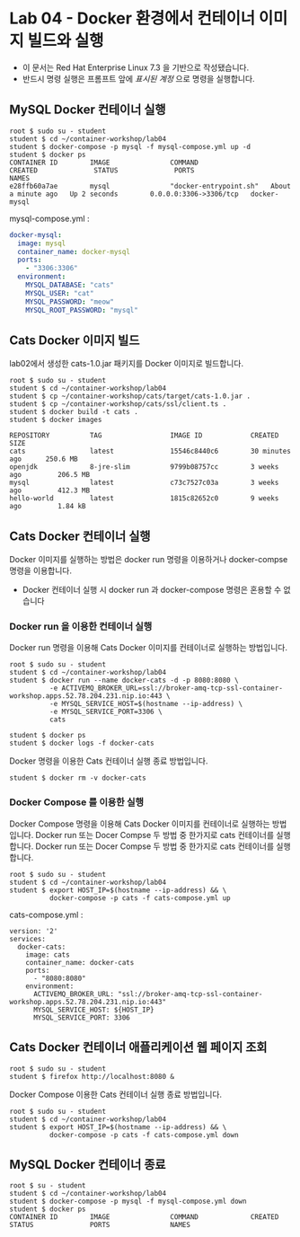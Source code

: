 Lab 04 - Docker 환경에서 컨테이너 이미지 빌드와 실행
===

* 이 문서는 Red Hat Enterprise Linux 7.3 을 기반으로 작성됐습니다.
* 반드시 명령 실행은 프롬프트 앞에 *표시된 계정* 으로 명령을 실행합니다.  


## MySQL Docker 컨테이너 실행

```
root $ sudo su - student
student $ cd ~/container-workshop/lab04
student $ docker-compose -p mysql -f mysql-compose.yml up -d
student $ docker ps
CONTAINER ID        IMAGE               COMMAND                  CREATED              STATUS              PORTS                    NAMES
e28ffb60a7ae        mysql               "docker-entrypoint.sh"   About a minute ago   Up 2 seconds        0.0.0.0:3306->3306/tcp   docker-mysql
```
mysql-compose.yml : 
```yaml
docker-mysql:
  image: mysql
  container_name: docker-mysql
  ports:
    - "3306:3306"
  environment:
    MYSQL_DATABASE: "cats"
    MYSQL_USER: "cat"
    MYSQL_PASSWORD: "meow"
    MYSQL_ROOT_PASSWORD: "mysql"
```

 
## Cats Docker 이미지 빌드

lab02에서 생성한 cats-1.0.jar 패키지를 Docker 이미지로 빌드합니다.

```
root $ sudo su - student
student $ cd ~/container-workshop/lab04
student $ cp ~/container-workshop/cats/target/cats-1.0.jar .
student $ cp ~/container-workshop/cats/ssl/client.ts .
student $ docker build -t cats .
student $ docker images

REPOSITORY          TAG                 IMAGE ID            CREATED             SIZE
cats                latest              15546c8440c6        30 minutes ago      250.6 MB
openjdk             8-jre-slim          9799b08757cc        3 weeks ago         206.5 MB
mysql               latest              c73c7527c03a        3 weeks ago         412.3 MB
hello-world         latest              1815c82652c0        9 weeks ago         1.84 kB
```

## Cats Docker 컨테이너 실행

Docker 이미지를 실행하는 방법은 docker run 명령을 이용하거나 docker-compse 명령을 이용합니다. 
* Docker 컨테이너 실행 시 docker run 과 docker-compose 명령은 혼용할 수 없습니다
### Docker run 을 이용한 컨테이너 실행

Docker run 명령을 이용해 Cats Docker 이미지를 컨테이너로 실행하는 방법입니다. 

```
root $ sudo su - student
student $ cd ~/container-workshop/lab04
student $ docker run --name docker-cats -d -p 8080:8080 \
          -e ACTIVEMQ_BROKER_URL=ssl://broker-amq-tcp-ssl-container-workshop.apps.52.78.204.231.nip.io:443 \
          -e MYSQL_SERVICE_HOST=$(hostname --ip-address) \
          -e MYSQL_SERVICE_PORT=3306 \
          cats
          
student $ docker ps          
student $ docker logs -f docker-cats
```
Docker 명령을 이용한 Cats 컨테이너 실행 종료 방법입니다. 

```
student $ docker rm -v docker-cats
```

### Docker Compose 를 이용한 실행

Docker Compose 명령을 이용해 Cats Docker 이미지를 컨테이너로 실행하는 방법입니다.
Docker run 또는 Docer Compse 두 방법 중 한가지로 cats 컨테이너를 실행합니다.
Docker run 또는 Docer Compse 두 방법 중 한가지로 cats 컨테이너를 실행합니다.

```
root $ sudo su - student
student $ cd ~/container-workshop/lab04
student $ export HOST_IP=$(hostname --ip-address) && \
          docker-compose -p cats -f cats-compose.yml up
```

cats-compose.yml : 
```
version: '2'
services:
  docker-cats:
    image: cats
    container_name: docker-cats
    ports:
      - "8080:8080"
    environment:
      ACTIVEMQ_BROKER_URL: "ssl://broker-amq-tcp-ssl-container-workshop.apps.52.78.204.231.nip.io:443"
      MYSQL_SERVICE_HOST: ${HOST_IP}
      MYSQL_SERVICE_PORT: 3306
```


## Cats Docker 컨테이너 애플리케이션 웹 페이지 조회

```
root $ sudo su - student
student $ firefox http://localhost:8080 &
```

Docker Compose 이용한 Cats 컨테이너 실행 종료 방법입니다. 
```
root $ sudo su - student
student $ cd ~/container-workshop/lab04
student $ export HOST_IP=$(hostname --ip-address) && \
          docker-compose -p cats -f cats-compose.yml down
```

## MySQL Docker 컨테이너 종료

```
root $ su - student
student $ cd ~/container-workshop/lab04
student $ docker-compose -p mysql -f mysql-compose.yml down
student $ docker ps
CONTAINER ID        IMAGE               COMMAND             CREATED             STATUS              PORTS               NAMES 
```

  